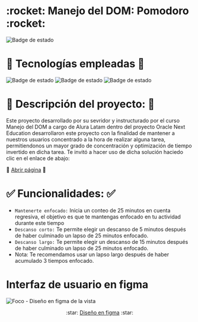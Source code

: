 <h1> :rocket: Manejo del DOM: Pomodoro :rocket: </h1>

![Badge de estado](https://img.shields.io/badge/Terminado-status-green)

# :hammer:  Tecnologías empleadas :hammer:

![Badge de estado](https://img.shields.io/badge/HTML-black)
![Badge de estado](https://img.shields.io/badge/css-blue)
![Badge de estado](https://img.shields.io/badge/JS-yellow)

# :pencil: Descripción del proyecto: :pencil:
Este proyecto desarrollado por su sevridor y instructurado por el curso Manejo del DOM a cargo de Alura Latam dentro del proyecto Oracle Next Education desarrollaron este proyecto con la finalidad de mantener a nuestros usuarios concentrado a la hora de realizar alguna tarea,
permitiendonos un mayor grado de concentración y optimización de tiempo invertido en dicha tarea. Te invitó a hacer uso de dicha solución haciedo clic en el enlace de abajo:

:open_file_folder: <a href="https://luisfervr.github.io/2049-FokusCurso/"> Abrir página</a> :open_file_folder:

# :white_check_mark: Funcionalidades: :white_check_mark:
- `Mantenerte enfocado:` Inicia un conteo de 25 minutos en cuenta regresiva, el objetivo es que te mantengas enfocado en tu actividad durante este tiempo
- `Descanso corto:` Te permite elegir un descanso de 5 minutos después de haber culminado un lapso de 25 minutos enfocado.
- `Descanso largo:`  Te permite elegir un descanso de 15 minutos después de haber culminado un lapso de 25 minutos enfocado.
- Nota: Te recomendamos usar un lapso largo después de haber acumulado 3 tiempos enfocado.

# Interfaz de usuario en figma

![Foco - Diseño en figma de la vista](https://github.com/LuisFerVR/2049-FokusCurso/assets/98798741/6b86397d-412e-48ed-ac0e-fe0b5c2bd5b5)

<p align="center">
  :star: <a href="https://www.figma.com/design/vsKKTbTy0heWLuf61SpV5v/Proyecto-Fokus-(Latam)-(Copy)?node-id=35%3A182&t=QRfIxhJW2HV1axNp-1"> Diseño en figma</a> :star:
</p>
